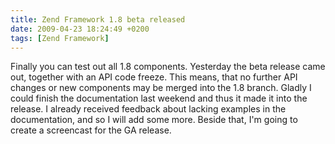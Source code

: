 ```yaml
---
title: Zend Framework 1.8 beta released
date: 2009-04-23 18:24:49 +0200
tags: [Zend Framework]
---
```


Finally you can test out all 1.8 components. Yesterday the beta release came out, together with an API code freeze. This means, that no further API changes or new components may be merged into the 1.8 branch. Gladly I could finish the documentation last weekend and thus it made it into the release. I already received feedback about lacking examples in the documentation, and so I will add some more. Beside that, I'm going to create a screencast for the GA release.